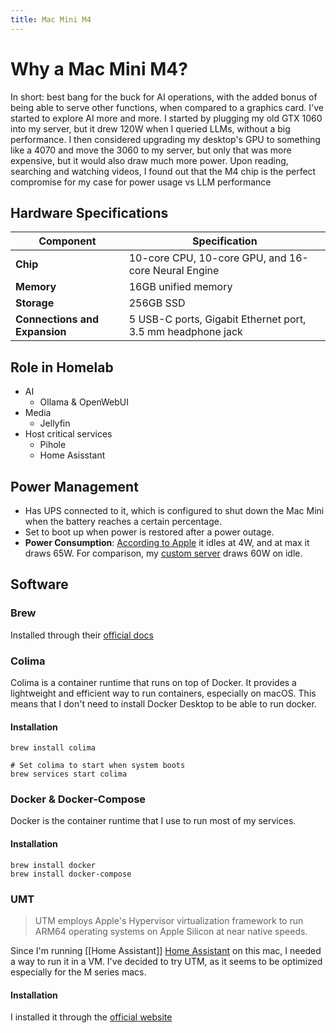 ```yaml
---
title: Mac Mini M4
---
```


# Why a Mac Mini M4?

In short: best bang for the buck for AI operations, with the added bonus of being able to serve other functions, when compared to a graphics card.
I've started to explore AI more and more. I started by plugging my old GTX 1060 into my server, but it drew 120W when I queried LLMs, without a big performance. I then considered upgrading my desktop's GPU to something like a 4070 and move the 3060 to my server, but only that was more expensive, but it would also draw much more power. Upon reading, searching and watching videos, I found out that the M4 chip is the perfect compromise for my case for power usage vs LLM performance

## Hardware Specifications

| Component              | Specification                                      |
|------------------------|---------------------------------------------------|
| **Chip**              | 10-core CPU, 10-core GPU, and 16-core Neural Engine |
| **Memory**            | 16GB unified memory                               |
| **Storage**           | 256GB SSD                                         |
| **Connections and Expansion** | 5 USB-C ports, Gigabit Ethernet port, 3.5 mm headphone jack|

## Role in Homelab

- AI
    - Ollama & OpenWebUI
- Media
    - Jellyfin
- Host critical services
    - Pihole
    - Home Asisstant

## Power Management
- Has UPS connected to it, which is configured to shut down the Mac Mini when the battery reaches a certain percentage.
- Set to boot up when power is restored after a power outage.
- **Power Consumption**: [According to Apple](https://support.apple.com/en-us/103253) it idles at 4W, and at max it draws 65W. For comparison, my [custom server](/hardware/servers/custom-server/) draws 60W on idle.

## Software

### Brew
Installed through their [official docs](https://brew.sh/)

### Colima
Colima is a container runtime that runs on top of Docker. It provides a lightweight and efficient way to run containers, especially on macOS. This means that I don't need to install Docker Desktop to be able to run docker.

#### Installation
```shell
brew install colima

# Set colima to start when system boots
brew services start colima
```

### Docker & Docker-Compose
Docker is the container runtime that I use to run most of my services. 
#### Installation
```shell
brew install docker
brew install docker-compose
```

### UMT
> UTM employs Apple's Hypervisor virtualization framework to run ARM64 operating systems on Apple Silicon at near native speeds.

Since I'm running [[Home Assistant]]  [Home Assistant](/services/home-assistant/) on this mac, I needed a way to run it in a VM. I've decided to try UTM, as it seems to be optimized especially for the M series macs.

#### Installation
I installed it through the [official website](https://mac.getutm.app/)
